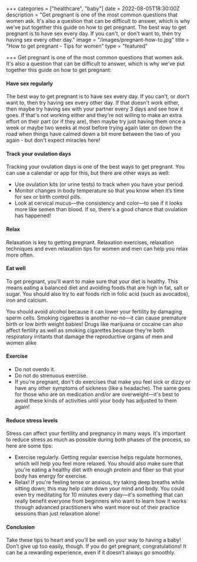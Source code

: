 +++
categories = ["healthcare", "baby"]
date = 2022-08-05T18:30:00Z
description = "Get pregnant is one of the most common questions that women ask. It's also a question that can be difficult to answer, which is why we've put together this guide on how to get pregnant. The best way to get pregnant is to have sex every day. If you can't, or don't want to, then try having sex every other day."
image = "/images/pregnant-how-to.jpg"
title = "How to get pregnant - Tips for women"
type = "featured"

+++
Get pregnant is one of the most common questions that women ask. It's also a question that can be difficult to answer, which is why we've put together this guide on how to get pregnant:

#### Have sex regularly

The best way to get pregnant is to have sex every day. If you can't, or don't want to, then try having sex every other day. If that doesn't work either, then maybe try having sex with your partner every 3 days and see how it goes. If that's not working either and they're not willing to make an extra effort on their part (or if they are), then maybe try just having them once a week or maybe two weeks at most before trying again later on down the road when things have calmed down a bit more between the two of you again - but don't expect miracles here!

#### Track your ovulation days

Tracking your ovulation days is one of the best ways to get pregnant. You can use a calendar or app for this, but there are other ways as well:

* Use ovulation kits (or urine tests) to track when you have your period.
* Monitor changes in body temperature so that you know when it’s time for sex or birth control pills.
* Look at cervical mucus—the consistency and color—to see if it looks more like semen than blood. If so, there's a good chance that ovulation has happened!

#### Relax

Relaxation is key to getting pregnant. Relaxation exercises, relaxation techniques and even relaxation tips for women and men can help you relax more often.

#### Eat well

To get pregnant, you'll want to make sure that your diet is healthy. This means eating a balanced diet and avoiding foods that are high in fat, salt or sugar. You should also try to eat foods rich in folic acid (such as avocados), iron and calcium.

You should avoid alcohol because it can lower your fertility by damaging sperm cells. Smoking cigarettes is another no-no—it can cause premature birth or low birth weight babies! Drugs like marijuana or cocaine can also affect fertility as well as smoking cigarettes because they're both respiratory irritants that damage the reproductive organs of men and women alike

#### Exercise

* Do not overdo it.
* Do not do strenuous exercise.
* If you're pregnant, don't do exercises that make you feel sick or dizzy or have any other symptoms of sickness (like a headache). The same goes for those who are on medication and/or are overweight—it's best to avoid these kinds of activities until your body has adjusted to them again!

#### Reduce stress levels

Stress can affect your fertility and pregnancy in many ways. It's important to reduce stress as much as possible during both phases of the process, so here are some tips:

* Exercise regularly. Getting regular exercise helps regulate hormones, which will help you feel more relaxed. You should also make sure that you're eating a healthy diet with enough protein and fiber so that your body has energy for exercise.
* Relax! If you're feeling tense or anxious, try taking deep breaths while sitting down; this may help calm down your mind and body. You could even try meditating for 10 minutes every day—it's something that can really benefit everyone from beginners who want to learn how it works through advanced practitioners who want more out of their practice sessions than just relaxation alone!

#### Conclusion

Take these tips to heart and you’ll be well on your way to having a baby! Don’t give up too easily, though. If you do get pregnant, congratulations! It can be a rewarding experience, even if it doesn’t always go smoothly.